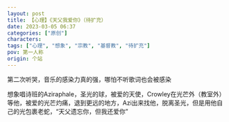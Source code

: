 ```yaml
---
layout: post
title: 【心理】《天父我爱你》（待扩充）
date: 2023-03-05 06:37
categories: ["原创"]
characters: 
tags: ["心理", "想象", "宗教", "基督教", "待扩充"]
pov: 第一人称
origin: 个站
---
```


第二次听哭，音乐的感染力真的强，哪怕不听歌词也会被感染

想象唱诗班的Aziraphale，圣光的球，被爱的天使，Crowley在光芒外（教室外）等他，被爱的光芒灼痛，退到更远的地方，Azi出来找他，脱离圣光，但是用他自己的光包裹老蛇，“天父遗忘你，但我还爱你”
